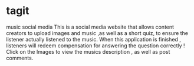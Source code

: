 # tagit
music social media
This is a social media website that allows content creators to upload images and music ,as well as a short quiz, to ensure the listener actually listened to the music. When this application is finished , listeners will redeem compensation for answering the question correctly ! Click on the Images to view the musics description , as well as post comments.
